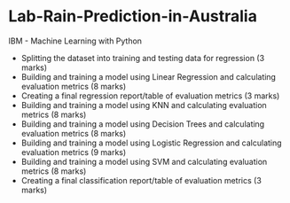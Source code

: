 # Lab-Rain-Prediction-in-Australia
IBM - Machine Learning with Python

- Splitting the dataset into training and testing data for regression (3 marks)
- Building and training a model using Linear Regression and calculating evaluation metrics (8 marks)
- Creating a final regression report/table of evaluation metrics (3 marks)
- Building and training a model using KNN and calculating evaluation metrics (8 marks)
- Building and training a model using Decision Trees and calculating evaluation metrics (8 marks)
- Building and training a model using Logistic Regression and calculating evaluation metrics (9 marks)
- Building and training a model using SVM and calculating evaluation metrics (8 marks)
- Creating a final classification report/table of evaluation metrics (3 marks)

